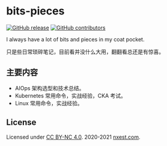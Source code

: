# bits-pieces

[![GitHub release](https://img.shields.io/github/v/release/l10178/bits-pieces)](https://github.com/l10178/bits-pieces/releases/latest)
[![GitHub contributors](https://img.shields.io/github/contributors/l10178/bits-pieces)](https://github.com/l10178/bits-pieces/graphs/contributors)

I always have a lot of bits and pieces in my coat pocket.

只是些日常琐碎笔记，目前看并没什么大用，翻翻看总还是有惊喜。

## 主要内容

- AIOps 架构选型和技术总结。
- Kubernetes 常用命令，实战经验，CKA 考试。
- Linux 常用命令，实战经验。

## License

Licensed under [CC BY-NC 4.0](https://creativecommons.org/licenses/by-nc/4.0/). 2020-2021 [nxest.com][].

[nxest.com]: https://www.nxest.com
